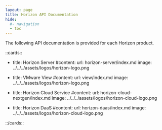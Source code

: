 ```yaml
---
layout: page
title: Horizon API Documentation
hide:
  #- navigation
  - toc
---
```


The following API documentation is provided for each Horizon product.

::cards::

- title: Horizon Server
  #content:
  url: horizon-server/index.md
  image: ../../../assets/logos/horizon-logo.png

- title: VMware View
  #content:
  url: view/index.md
  image: ../../../assets/logos/horizon-logo.png

- title: Horizon Cloud Service
  #content:
  url: horizon-cloud-nextgen/index.md
  image: ../../../assets/logos/horizon-cloud-logo.png

- title: Horizon DaaS
  #content:
  url: horizon-daas/index.md
  image: ../../../assets/logos/horizon-cloud-logo.png

::/cards::
